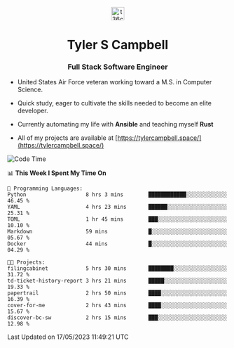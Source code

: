 <p align="center">
<a href="https://www.linkedin.com/in/t36campbell" target="blank"><img align="center" src="https://ik.imagekit.io/t36campbell/Portfolio/linkedin.png.original_m8bbGgPh6.png" alt="t36campbell" height="30" width="30" /></a>
</p>
<h1 align="center">Tyler S Campbell</h1>
<h3 align="center">Full Stack Software Engineer</h3>

* United States Air Force veteran working toward a M.S. in Computer Science.

* Quick study, eager to cultivate the skills needed to become an elite developer.

* Currently automating my life with **Ansible** and teaching myself **Rust**

* All of my projects are available at [https://tylercampbell.space/](https://tylercampbell.space/)

<!--START_SECTION:waka-->
![Code Time](http://img.shields.io/badge/Code%20Time-2%2C490%20hrs%208%20mins-blue)

📊 **This Week I Spent My Time On** 

```text
💬 Programming Languages: 
Python                   8 hrs 3 mins        ████████████░░░░░░░░░░░░░   46.45 % 
YAML                     4 hrs 23 mins       ██████░░░░░░░░░░░░░░░░░░░   25.31 % 
TOML                     1 hr 45 mins        ███░░░░░░░░░░░░░░░░░░░░░░   10.10 % 
Markdown                 59 mins             █░░░░░░░░░░░░░░░░░░░░░░░░   05.67 % 
Docker                   44 mins             █░░░░░░░░░░░░░░░░░░░░░░░░   04.29 % 

🐱‍💻 Projects: 
filingcabinet            5 hrs 30 mins       ████████░░░░░░░░░░░░░░░░░   31.72 % 
td-ticket-history-report 3 hrs 21 mins       █████░░░░░░░░░░░░░░░░░░░░   19.33 % 
papertrail               2 hrs 50 mins       ████░░░░░░░░░░░░░░░░░░░░░   16.39 % 
cover-for-me             2 hrs 43 mins       ████░░░░░░░░░░░░░░░░░░░░░   15.67 % 
discover-bc-sw           2 hrs 15 mins       ███░░░░░░░░░░░░░░░░░░░░░░   12.98 % 
```


 Last Updated on 17/05/2023 11:49:21 UTC
<!--END_SECTION:waka-->
